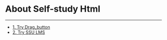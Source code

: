 <!DOCTYPE html>
<html lang="en">
<head>
    <meta charset="UTF-8">
    <meta name="viewport" content="width=device-width, initial-scale=1.0">
</head>
<body>
    <h1>About Self-study Html</h1>
    <hr>
    <ul>
        <li>
            <a href = "https://vedeir156.github.io/html5/drag_button.html" target="_blank">  1. Try Drag_button </a>
        </li>
        <li>
            <a href = "https://vedeir156.github.io/html5/ssu-lms.html" target="_blank"> 2. Try SSU LMS </a>
        </li>
    </ul>
        
</body>
</html>
